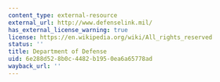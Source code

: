 ```yaml
---
content_type: external-resource
external_url: http://www.defenselink.mil/
has_external_license_warning: true
license: https://en.wikipedia.org/wiki/All_rights_reserved
status: ''
title: Department of Defense
uid: 6e288d52-8b0c-4482-b195-0ea6a65778ad
wayback_url: ''
---
```

